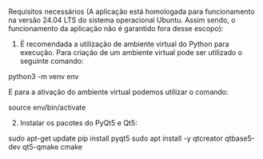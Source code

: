 Requisitos necessários (A aplicação está homologada para funcionamento na versão 24.04 LTS do sistema operacional Ubuntu. Assim sendo, o funcionamento da aplicação não é garantido fora desse escopo):

1. É recomendada a utilização de ambiente virtual do Python para execução. Para criação de um ambiente virtual pode ser utilizado o seguinte comando:

python3 -m venv env

E para a ativação do ambiente virtual podemos utilizar o comando:

source env/bin/activate

2. Instalar os pacotes do PyQt5 e Qt5:

sudo apt-get update
pip install pyqt5
sudo apt install -y qtcreator qtbase5-dev qt5-qmake cmake
